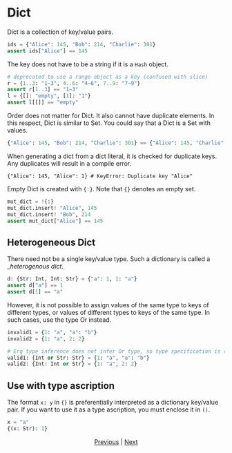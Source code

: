 # Dict

Dict is a collection of key/value pairs.

```python
ids = {"Alice": 145, "Bob": 214, "Charlie": 301}
assert ids["Alice"] == 145
```

The key does not have to be a string if it is a `Hash` object.

```python
# deprecated to use a range object as a key (confused with slice)
r = {1..3: "1~3", 4..6: "4~6", 7..9: "7~9"}
assert r[1..3] == "1~3"
l = {[]: "empty", [1]: "1"}
assert l[[]] == "empty"
```

Order does not matter for Dict. It also cannot have duplicate elements. In this respect, Dict is similar to Set.
You could say that a Dict is a Set with values.

```python
{"Alice": 145, "Bob": 214, "Charlie": 301} == {"Alice": 145, "Charlie": 301, "Bob": 214}
```

When generating a dict from a dict literal, it is checked for duplicate keys.
Any duplicates will result in a compile error.

```python,compile_fail
{"Alice": 145, "Alice": 1} # KeyError: Duplicate key "Alice"
```

Empty Dict is created with `{:}`. Note that `{}` denotes an empty set.

```python
mut_dict = !{:}
mut_dict.insert! "Alice", 145
mut_dict.insert! "Bob", 214
assert mut_dict["Alice"] == 145
```

## Heterogeneous Dict

There need not be a single key/value type. Such a dictionary is called a __heterogenous dict_.

```python
d: {Str: Int, Int: Str} = {"a": 1, 1: "a"}
assert d["a"] == 1
assert d[1] == "a"
```

However, it is not possible to assign values of the same type to keys of different types, or values of different types to keys of the same type.
In such cases, use the type Or instead.

```python
invalid1 = {1: "a", "a": "b"}
invalid2 = {1: "a", 2: 2}

# Erg type inference does not infer Or type, so type specification is required
valid1: {Int or Str: Str} = {1: "a", "a": "b"}
valid2: {Int: Int or Str} = {1: "a", 2: 2}
```

## Use with type ascription

The format `x: y` in `{}` is preferentially interpreted as a dictionary key/value pair.
If you want to use it as a type ascription, you must enclose it in `()`.

```python
x = "a"
{(x: Str): 1}
```

<p align='center'>
    <a href='./10_list.md'>Previous</a> | <a href='./12_container_ownership.md'>Next</a>
</p>
